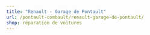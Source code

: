 ```yaml
---
title: "Renault - Garage de Pontault"
url: /pontault-combault/renault-garage-de-pontault/
shop: réparation de voitures
---
```

